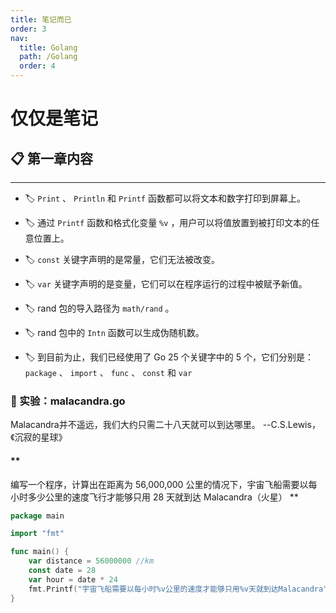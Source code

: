 ```yaml
---
title: 笔记而已
order: 3
nav:
  title: Golang
  path: /Golang
  order: 4
---
```


# 仅仅是笔记

## 📋 第一章内容

---

- 🏷 `Print` 、 `Println` 和 `Printf` 函数都可以将⽂本和数字打印到屏幕上。

- 🏷 通过 `Printf` 函数和格式化变量 `%v` ，⽤户可以将值放置到被打印⽂本的任意位置上。

- 🏷 `const` 关键字声明的是常量，它们⽆法被改变。

- 🏷 `var` 关键字声明的是变量，它们可以在程序运⾏的过程中被赋予新值。

- 🏷 rand 包的导⼊路径为 `math/rand` 。

- 🏷 rand 包中的 `Intn` 函数可以⽣成伪随机数。

- 🏷 到⽬前为⽌，我们已经使⽤了 Go 25 个关键字中的 5 个，它们分别是：`package` 、 `import` 、 `func` 、 `const` 和 `var`

### 🔨 实验：malacandra.go

<Alert type="info">
Malacandra并不遥远，我们大约只需二十八天就可以到达哪里。 --C.S.Lewis，《沉寂的星球》
</Alert>

#### \*\*<Badge>

编写一个程序，计算出在距离为 56,000,000 公里的情况下，宇宙飞船需要以每小时多少公里的速度飞行才能够只用 28 天就到达 Malacandra（火星）
</Badge>\*\*

```go
package main

import "fmt"

func main() {
	var distance = 56000000 //km
	const date = 28
	var hour = date * 24
	fmt.Printf("宇宙飞船需要以每小时%v公里的速度才能够只用%v天就到达Malacandra", distance/hour, date)
}
```
